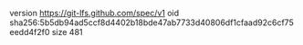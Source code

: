 version https://git-lfs.github.com/spec/v1
oid sha256:5b5db94ad5ccf8d4402b18bde47ab7733d40806df1cfaad92c6cf75eedd4f2f0
size 481
